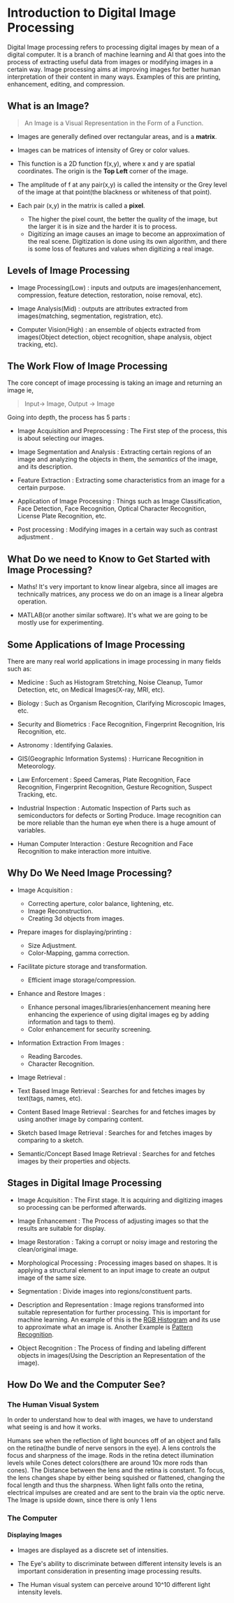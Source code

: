 # Introduction to Digital Image Processing 

Digital Image processing refers to processing digital images by 
mean of a digital computer. It is a branch of machine learning and AI that goes into
the process of extracting useful data from images or modifying images in a certain way. Image processing
aims at improving images for better human interpretation of their content in many ways. Examples of this 
are printing, enhancement, editing, and compression. 

## What is an Image?

> An Image is a Visual Representation in the Form of a Function.

- Images are generally defined over rectangular areas, and is a **matrix**.

- Images can be matrices of intensity of Grey or color values.

- This function is a 2D function f(x,y), where x and y are spatial coordinates. The origin is the **Top Left** corner
of the image. 

- The amplitude of f at any pair(x,y) is called the intensity or the Grey level of the image at that point(the blackness or 
whiteness of that point).

- Each pair (x,y) in the matrix is called a **pixel**. 
  - The higher the pixel count, the better the quality of the image, but the larger it is in size and the harder it is to process. 
  - Digitizing an image causes an image to become an approximation of the real scene. Digitization is done using its own algorithm,
   and there is some loss of features and values when digitizing a real image. 

## Levels of Image Processing

- Image Processing(Low) : inputs and outputs are images(enhancement, compression, feature detection, restoration, noise removal, etc).

- Image Analysis(Mid) : outputs are attributes extracted from images(matching, segmentation, registration, etc).

- Computer Vision(High) : an ensemble of objects extracted from images(Object detection, object recognition, shape analysis, object tracking, etc).

## The Work Flow of Image Processing

The core concept of image processing is taking an image and returning an image ie,

> Input-> Image, Output -> Image

Going into depth, the process has 5 parts : 

- Image Acquisition and Preprocessing : The First step of the process, this is about selecting our images.

- Image Segmentation and Analysis : Extracting certain regions of an image and analyzing the objects in them, the 
*semantics* of the image, and its description.

- Feature Extraction : Extracting some characteristics from an image for a certain purpose.

- Application of Image Processing : Things such as Image Classification,
Face Detection, Face Recognition, Optical Character Recognition, License Plate Recognition, etc.

- Post processing : Modifying images in a certain way such as contrast adjustment .

## What Do we need to Know to Get Started with Image Processing?

- Maths! It's very important to know linear algebra, since all images are
technically matrices, any process we do on an image is a linear algebra
operation.

- MATLAB(or another similar software). It's what we are going to be mostly use for experimenting.
  

## Some Applications of Image Processing

There are many real world applications in image processing in many fields such as: 

- Medicine : Such as Histogram Stretching, Noise Cleanup, Tumor Detection, etc, on Medical Images(X-ray, MRI, etc). 

- Biology : Such as Organism Recognition, Clarifying Microscopic Images, etc.

- Security and Biometrics : Face Recognition, Fingerprint Recognition, Iris Recognition, etc.

- Astronomy : Identifying Galaxies.

- GIS(Geographic Information Systems) : Hurricane Recognition in Meteorology.

- Law Enforcement : Speed Cameras, Plate Recognition, Face Recognition, Fingerprint Recognition, Gesture Recognition,
Suspect Tracking, etc. 

- Industrial Inspection : Automatic Inspection of Parts such as semiconductors for defects or Sorting Produce.
Image recognition can be more reliable than the human eye when there is a huge amount of variables.

- Human Computer Interaction : Gesture Recognition and Face Recognition to make interaction more intuitive. 

## Why Do We Need Image Processing?

- Image Acquisition :
  - Correcting aperture, color balance, lightening, etc.
  - Image Reconstruction.
  - Creating 3d objects from images.
  
- Prepare images for displaying/printing :
  - Size Adjustment.
  - Color-Mapping, gamma correction.
  
- Facilitate picture storage and transformation.
  - Efficient image storage/compression.
  
- Enhance and Restore Images :
  - Enhance personal images/libraries(enhancement meaning here 
	enhancing the experience of using digital images eg by adding information and tags to them).
  - Color enhancement for security screening.
  
- Information Extraction From Images :
  - Reading Barcodes.
  - Character Recognition.
  
- Image Retrieval :
 - Text Based Image Retrieval : Searches for  and fetches images by text(tags, names, etc). 
 - Content Based Image Retrieval : Searches for and fetches images by using another image by comparing content.
 - Sketch based Image Retrieval : Searches for and fetches images by comparing to a sketch. 
 - Semantic/Concept Based Image Retrieval : Searches for and fetches images by their properties and objects. 

  
## Stages in Digital Image Processing

- Image Acquisition : The First stage. It is acquiring and digitizing images so processing 
can be performed afterwards.

- Image Enhancement : The Process of adjusting images so that the results are suitable for display.

- Image Restoration : Taking a corrupt or noisy image and restoring the clean/original image.

- Morphological Processing : Processing images based on shapes. It is applying a structural element to an input image
to create an output image of the same size.

- Segmentation : Divide images into regions/constituent parts.
 
- Description and Representation : Image regions transformed into suitable representation for further processing. This is 
important for machine learning. An example of this is the [RGB Histogram](https://en.wikipedia.org/wiki/Color_histogram) and 
its use to approximate what an image is. Another Example is [Pattern Recognition](https://en.wikipedia.org/wiki/Pattern_recognition).

- Object Recognition : The Process of finding and labeling different objects in images(Using the Description an Representation
of the image).

## How Do We and the Computer See?

### The Human Visual System

In order to understand how to deal with images, we have to understand what seeing is and how it works. 

Humans see when the reflection of light bounces off of an object and falls on the retina(the bundle of nerve sensors in the eye).
A lens controls the focus and sharpness of the image. Rods in the retina detect illumination levels while Cones detect 
colors(there are around 10x more rods than cones). The Distance between the lens and the retina is constant. To focus,
the lens changes shape by either being squished or flattened, changing the focal length and thus the sharpness.
When light falls onto the retina, electrical impulses are created and are sent to the brain via the optic nerve. The Image is 
upside down, since there is only 1 lens

### The Computer

#### Displaying Images

- Images are displayed as a discrete set of intensities.

- The Eye's ability to discriminate between different intensity levels is an important consideration in presenting 
image processing results.

- The Human visual system can perceive around 10^10 different light intensity levels.







